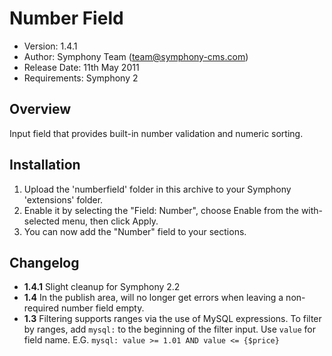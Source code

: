 # Number Field

- Version: 1.4.1
- Author: Symphony Team (team@symphony-cms.com)
- Release Date: 11th May 2011
- Requirements: Symphony 2

## Overview

Input field that provides built-in number validation and numeric sorting.

## Installation

1. Upload the 'numberfield' folder in this archive to your Symphony 'extensions' folder.
2. Enable it by selecting the "Field: Number", choose Enable from the with-selected menu, then click Apply.
3. You can now add the "Number" field to your sections.

## Changelog

- **1.4.1** Slight cleanup for Symphony 2.2
- **1.4** In the publish area, will no longer get errors when leaving a non-required number field empty.
- **1.3** Filtering supports ranges via the use of MySQL expressions. To filter by ranges, add `mysql:` to the beginning of the filter input. Use `value` for field name. E.G. `mysql: value >= 1.01 AND value <= {$price}`

